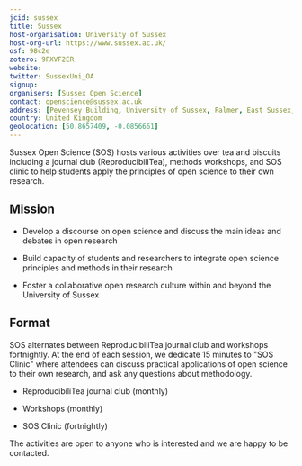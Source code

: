```yaml
---
jcid: sussex
title: Sussex
host-organisation: University of Sussex
host-org-url: https://www.sussex.ac.uk/
osf: 98c2e
zotero: 9PXVF2ER
website: 
twitter: SussexUni_OA
signup: 
organisers: [Sussex Open Science]
contact: openscience@sussex.ac.uk 
address: [Pevensey Building, University of Sussex, Falmer, East Sussex, BN1 9GH]
country: United Kingdom
geolocation: [50.8657409, -0.0856661]
---
```


Sussex Open Science (SOS) hosts various activities over tea and biscuits including a journal club (ReproducibiliTea), methods workshops, and SOS clinic to help students apply the principles of open science to their own research. 



## Mission

* Develop a discourse on open science and discuss the main ideas and debates in open research

* Build capacity of students and researchers to integrate open science principles and methods in their research

* Foster a collaborative open research culture within and beyond the University of Sussex



## Format

SOS alternates between ReproducibiliTea journal club and workshops fortnightly. At the end of each session, we dedicate 15 minutes to "SOS Clinic" where attendees can discuss practical applications of open science to their own research, and ask any questions about methodology. 

* ReproducibiliTea journal club (monthly)

* Workshops (monthly)

* SOS Clinic (fortnightly)



The activities are open to anyone who is interested and we are happy to be contacted. 

